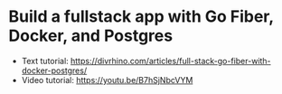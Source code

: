 # Build a fullstack app with Go Fiber, Docker, and Postgres

- Text tutorial: https://divrhino.com/articles/full-stack-go-fiber-with-docker-postgres/
- Video tutorial: https://youtu.be/B7hSjNbcVYM
